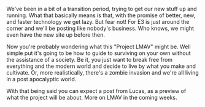 

We've been in a bit of a transition period, trying to get our new stuff up and running. What that basically means is that, with the promise of better, new, and faster technology we get lazy. But fear not! For E3 is just around the corner and we'll be posting like nobody's business. Who knows, we might even have the new site up before then.



Now you're probably wondering what this "Project LMAV" might be. Well simple put it's going to be how to guide to surviving on your own without the assistance of a society. Be it, you just want to break free from everything and the modern world and decide to live by what you make and cultivate. Or, more realistically, there's a zombie invasion and we're all living in a post apocalyptic world.



With that being said you can expect a post from Lucas, as a preview of what the project will be about. More on LMAV in the coming weeks.




